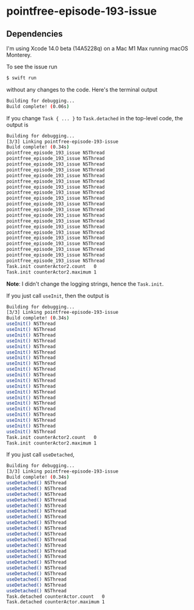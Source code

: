 # pointfree-episode-193-issue

## Dependencies

I'm using Xcode 14.0 beta (14A5228q) on a Mac M1 Max running macOS Monterey.

To see the issue run

```bash
$ swift run
```

without any changes to the code.  Here's the terminal output

```bash
Building for debugging...
Build complete! (0.06s)
```

If you change `Task { ... }` to `Task.detached` in the top-level code, the output is

```bash
Building for debugging...
[3/3] Linking pointfree-episode-193-issue
Build complete! (0.34s)
pointfree_episode_193_issue NSThread
pointfree_episode_193_issue NSThread
pointfree_episode_193_issue NSThread
pointfree_episode_193_issue NSThread
pointfree_episode_193_issue NSThread
pointfree_episode_193_issue NSThread
pointfree_episode_193_issue NSThread
pointfree_episode_193_issue NSThread
pointfree_episode_193_issue NSThread
pointfree_episode_193_issue NSThread
pointfree_episode_193_issue NSThread
pointfree_episode_193_issue NSThread
pointfree_episode_193_issue NSThread
pointfree_episode_193_issue NSThread
pointfree_episode_193_issue NSThread
pointfree_episode_193_issue NSThread
pointfree_episode_193_issue NSThread
pointfree_episode_193_issue NSThread
pointfree_episode_193_issue NSThread
pointfree_episode_193_issue NSThread
Task.init counterActor2.count   0
Task.init counterActor2.maximum 1

```

__Note__:  I didn't change the logging strings, hence the `Task.init`. 

If you just call `useInit`, then the output is

```bash
Building for debugging...
[3/3] Linking pointfree-episode-193-issue
Build complete! (0.34s)
useInit() NSThread
useInit() NSThread
useInit() NSThread
useInit() NSThread
useInit() NSThread
useInit() NSThread
useInit() NSThread
useInit() NSThread
useInit() NSThread
useInit() NSThread
useInit() NSThread
useInit() NSThread
useInit() NSThread
useInit() NSThread
useInit() NSThread
useInit() NSThread
useInit() NSThread
useInit() NSThread
useInit() NSThread
useInit() NSThread
Task.init counterActor2.count   0
Task.init counterActor2.maximum 1
```

If you just call `useDetached`,

```bash
Building for debugging...
[3/3] Linking pointfree-episode-193-issue
Build complete! (0.34s)
useDetached() NSThread
useDetached() NSThread
useDetached() NSThread
useDetached() NSThread
useDetached() NSThread
useDetached() NSThread
useDetached() NSThread
useDetached() NSThread
useDetached() NSThread
useDetached() NSThread
useDetached() NSThread
useDetached() NSThread
useDetached() NSThread
useDetached() NSThread
useDetached() NSThread
useDetached() NSThread
useDetached() NSThread
useDetached() NSThread
useDetached() NSThread
useDetached() NSThread
Task.detached counterActor.count   0
Task.detached counterActor.maximum 1
```
